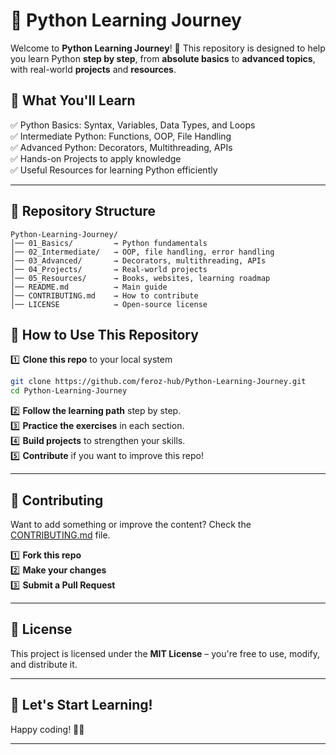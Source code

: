 # 🚀 Python Learning Journey  

Welcome to **Python Learning Journey**! 🎯 This repository is designed to help you learn Python **step by step**, from **absolute basics** to **advanced topics**, with real-world **projects** and **resources**.  

## 📖 What You'll Learn  
✅ Python Basics: Syntax, Variables, Data Types, and Loops  
✅ Intermediate Python: Functions, OOP, File Handling  
✅ Advanced Python: Decorators, Multithreading, APIs  
✅ Hands-on Projects to apply knowledge  
✅ Useful Resources for learning Python efficiently  

---

## 📂 Repository Structure  

```
Python-Learning-Journey/
│── 01_Basics/         → Python fundamentals
│── 02_Intermediate/   → OOP, file handling, error handling
│── 03_Advanced/       → Decorators, multithreading, APIs
│── 04_Projects/       → Real-world projects
│── 05_Resources/      → Books, websites, learning roadmap
│── README.md          → Main guide
│── CONTRIBUTING.md    → How to contribute
│── LICENSE            → Open-source license
```

## 🎯 How to Use This Repository  

1️⃣ **Clone this repo** to your local system  
```bash
git clone https://github.com/feroz-hub/Python-Learning-Journey.git
cd Python-Learning-Journey
```

2️⃣ **Follow the learning path** step by step.  
3️⃣ **Practice the exercises** in each section.  
4️⃣ **Build projects** to strengthen your skills.  
5️⃣ **Contribute** if you want to improve this repo!  

---

## 🤝 Contributing  

Want to add something or improve the content? Check the [CONTRIBUTING.md](CONTRIBUTING.md) file.  

1️⃣ **Fork this repo**  
2️⃣ **Make your changes**  
3️⃣ **Submit a Pull Request**  

---

## 📜 License  

This project is licensed under the **MIT License** – you're free to use, modify, and distribute it.  

---

## 🚀 Let's Start Learning!  

Happy coding! 🎉🐍  

---
